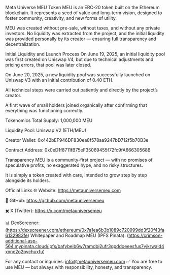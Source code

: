 Meta Universe MEU Token
MEU is an ERC-20 token built on the Ethereum blockchain.
It represents a seed of value and long-term vision, designed to foster community, creativity, and new forms of utility.

MEU was created without pre-sale, without taxes, and without any private investors.
No liquidity was extracted from the project, and the initial liquidity was provided personally by its creator — ensuring full transparency and decentralization.

Initial Liquidity and Launch Process
On June 19, 2025, an initial liquidity pool was first created on Uniswap V4, but due to technical adjustments and pricing errors, that pool was later closed.

On June 20, 2025, a new liquidity pool was successfully launched on Uniswap V3 with an initial contribution of 0.40 ETH.

All technical steps were carried out patiently and directly by the project’s creator.

A first wave of small holders joined organically after confirming that everything was functioning correctly.

Tokenomics
Total Supply: 1,000,000 MEU

Liquidity Pool: Uniswap V2 (ETH/MEU)

Creator Wallet: 0x442bEF946DF830ea8f578aa9247bD712f5b70B3e

Contract Address: 0x0eD1f8711fB75eF35069455f72fc9fA66630568B

Transparency
MEU is a community-first project — with no promises of speculative profits, no exaggerated hype, and no risky structures.

It is simply a token created with care, intended to grow step by step alongside its holders.

Official Links
🌐 Website: https://metauniversemeu.com

🐙 GitHub: https://github.com/metauniversemeu

✖️ X (Twitter): https://x.com/metauniversemeu

📊 DexScreener: (https://dexscreener.com/ethereum/0x7a1ea6b3b1089c720999dd3f20f43fa6132983fe)
Whitepaper and Roadmap MEU (IPFS Pinata): 
(https://crimson-additional-asp-564.mypinata.cloud/ipfs/bafybeib6w7ramdbj2ufr3gpddoeeesfus7vjkrwald4xxnc2o2pvchuxfu)

For any contact or inquiries: info@metauniversemeu.com
✅ You are free to use MEU — but always with responsibility, honesty, and transparency.
